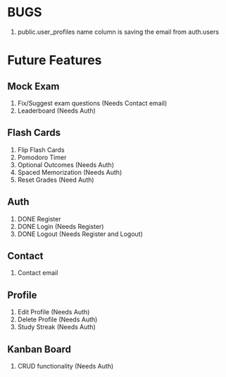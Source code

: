# BUGS

1. public.user_profiles name column is saving the email from auth.users

# Future Features

## Mock Exam

1. Fix/Suggest exam questions (Needs Contact email)
2. Leaderboard (Needs Auth)

## Flash Cards

1. Flip Flash Cards
2. Pomodoro Timer
3. Optional Outcomes (Needs Auth)
4. Spaced Memorization (Needs Auth)
5. Reset Grades (Need Auth)

## Auth

1. DONE Register
2. DONE Login (Needs Register)
3. DONE Logout (Needs Register and Logout)

## Contact

1. Contact email

## Profile

1. Edit Profile (Needs Auth)
2. Delete Profile (Needs Auth)
3. Study Streak (Needs Auth)

## Kanban Board

1. CRUD functionality (Needs Auth)

